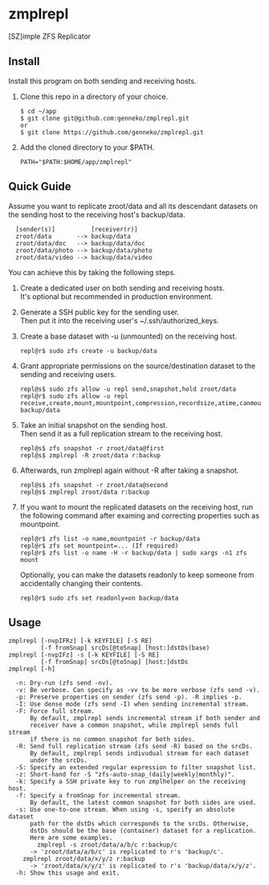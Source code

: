# zmplrepl
[SZ]imple ZFS Replicator

## Install
Install this program on both sending and receiving hosts.

1. Clone this repo in a directory of your choice.
    ```
    $ cd ~/app
    $ git clone git@github.com:genneko/zmplrepl.git
    or
    $ git clone https://github.com/genneko/zmplrepl.git
    ```

2. Add the cloned directory to your $PATH.
    ```
    PATH="$PATH:$HOME/app/zmplrepl"
    ```

## Quick Guide
Assume you want to replicate zroot/data and all its descendant datasets on the sending host to the receiving host's backup/data.
```
  [sender(s)]          [receiver(r)]
  zroot/data       --> backup/data
  zroot/data/doc   --> backup/data/doc
  zroot/data/photo --> backup/data/photo
  zroot/data/video --> backup/data/video
```

You can achieve this by taking the following steps.

1. Create a dedicated user on both sending and receiving hosts.  
It's optional but recommended in production environment.

2. Generate a SSH public key for the sending user.  
Then put it into the receiving user's ~/.ssh/authorized_keys.

3. Create a base dataset with -u (unmounted) on the receiving host.  
    ```
    repl@r$ sudo zfs create -u backup/data
    ```

4. Grant appropriate permissions on the source/destination dataset to the sending and receiving users.
    ```
    repl@s$ sudo zfs allow -u repl send,snapshot,hold zroot/data
    repl@r$ sudo zfs allow -u repl receive,create,mount,mountpoint,compression,recordsize,atime,canmount backup/data
    ```

5. Take an initial snapshot on the sending host.  
Then send it as a full replication stream to the receiving host.
    ```
    repl@s$ zfs snapshot -r zroot/data@first
    repl@s$ zmplrepl -R zroot/data r:backup
    ```

6. Afterwards, run zmplrepl again without -R after taking a snapshot.
    ```
    repl@s$ zfs snapshot -r zroot/data@second
    repl@s$ zmplrepl zroot/data r:backup
    ```

7. If you want to mount the replicated datasets on the receiving host, run the following command after examing and correcting properties such as mountpoint.
    ```
    repl@r$ zfs list -o name,mountpoint -r backup/data
    repl@r$ zfs set mountpoint=... (If required)
    repl@r$ zfs list -o name -H -r backup/data | sudo xargs -n1 zfs mount
    ```

    Optionally, you can make the datasets readonly to keep someone from accidentally changing their contents.
    ```
    repl@r$ sudo zfs set readonly=on backup/data
    ```

## Usage
```
zmplrepl [-nvpIFRz] [-k KEYFILE] [-S RE]
         [-f fromSnap] srcDs[@toSnap] [host:]dstDs(base)
zmplrepl [-nvpIFz] -s [-k KEYFILE] [-S RE]
         [-f fromSnap] srcDs[@toSnap] [host:]dstDs
zmplrepl [-h]

  -n: Dry-run (zfs send -nv).
  -v: Be verbose. Can specify as -vv to be more verbose (zfs send -v).
  -p: Preserve properties on sender (zfs send -p). -R implies -p.
  -I: Use dense mode (zfs send -I) when sending incremental stream.
  -F: Force full stream.
      By default, zmplrepl sends incremental stream if both sender and
      receiver have a common snapshot, while zmplrepl sends full stream
      if there is no common snapshot for both sides.
  -R: Send full replication stream (zfs send -R) based on the srcDs.
      By default, zmplrepl sends indivudual stream for each dataset
      under the srcDs.
  -S: Specify an extended regular expression to filter snapshot list.
  -z: Short-hand for -S "zfs-auto-snap_(daily|weekly|monthly)".
  -k: Specify a SSH private key to run zmplhelper on the receiving host.
  -f: Specify a fromSnap for incremental stream.
      By default, the latest common snapshot for both sides are used.
  -s: Use one-to-one stream. When using -s, specify an absolute dataset
      path for the dstDs which corresponds to the srcDs. Otherwise,
      dstDs should be the base (container) dataset for a replication.
      Here are some examples.
        zmplrepl -s zroot/data/a/b/c r:backup/c
	  -> 'zroot/data/a/b/c' is replicated to r's 'backup/c'.
	zmplrepl zroot/data/x/y/z r:backup
	  -> 'zroot/data/x/y/z' is replicated to r's 'backup/data/x/y/z'.
  -h: Show this usage and exit.
```
